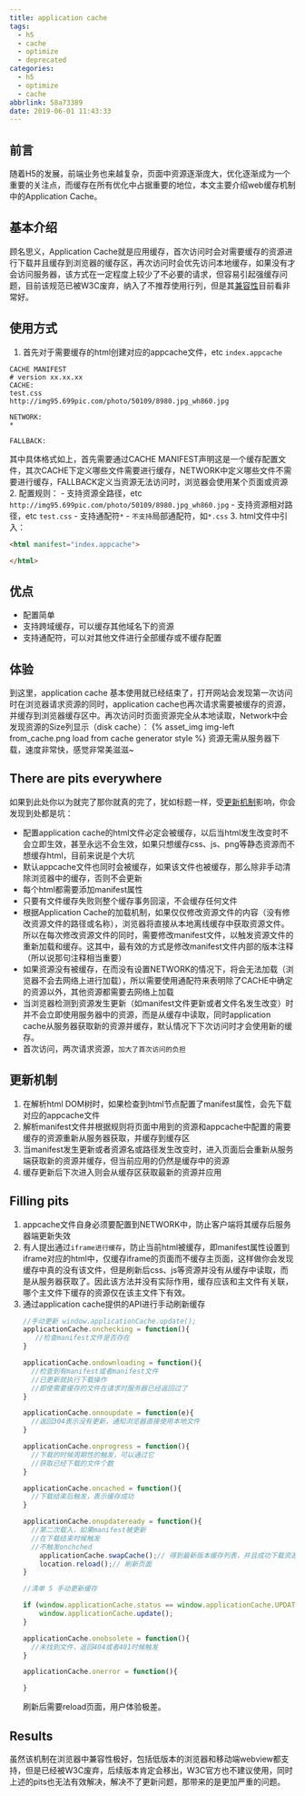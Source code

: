 ```yaml
---
title: application cache
tags:
  - h5
  - cache
  - optimize
  - deprecated
categories:
  - h5
  - optimize
  - cache
abbrlink: 58a73389
date: 2019-06-01 11:43:33
---
```

## 前言
 随着H5的发展，前端业务也来越复杂，页面中资源逐渐庞大，优化逐渐成为一个重要的关注点，而缓存在所有优化中占据重要的地位，本文主要介绍web缓存机制中的Application Cache。

## 基本介绍
 顾名思义，Application Cache就是应用缓存，首次访问时会对需要缓存的资源进行下载并且缓存到浏览器的缓存区，再次访问时会优先访问本地缓存，如果没有才会访问服务器，该方式在一定程度上较少了不必要的请求，但容易引起强缓存问题，目前该规范已被W3C废弃，纳入了不推荐使用行列，但是其[兼容性](https://caniuse.com/#search=application%20cache)目前看非常好。

## 使用方式
1. 首先对于需要缓存的html创建对应的appcache文件，etc `index.appcache`
```appcache
CACHE MANIFEST
# version xx.xx.xx
CACHE:
test.css
http://img95.699pic.com/photo/50109/8980.jpg_wh860.jpg

NETWORK:
*

FALLBACK:

```
其中具体格式如上，首先需要通过CACHE MANIFEST声明这是一个缓存配置文件，其次CACHE下定义哪些文件需要进行缓存，NETWORK中定义哪些文件不需要进行缓存，FALLBACK定义当资源无法访问时，浏览器会使用某个页面或资源
2. 配置规则：
    - 支持资源全路径，etc `http://img95.699pic.com/photo/50109/8980.jpg_wh860.jpg`
    - 支持资源相对路径，etc `test.css`
    - 支持通配符`*`
    - `不支持`局部通配符，如`*.css`
3. html文件中引入：
```html
<html manifest="index.appcache">

</html>
```

## 优点
- 配置简单
- 支持跨域缓存，可以缓存其他域名下的资源
- 支持通配符，可以对其他文件进行全部缓存或不缓存配置

## 体验
 到这里，application cache 基本使用就已经结束了，打开网站会发现第一次访问时在浏览器请求资源的同时，application cache也再次请求需要被缓存的资源，并缓存到浏览器缓存区中。再次访问时页面资源完全从本地读取，Network中会发现资源的Size列显示（disk cache）：
 {% asset_img img-left from_cache.png load from cache generator style %}
 资源无需从服务器下载，速度非常快，感觉非常美滋滋~

## There are pits everywhere
 如果到此处你以为就完了那你就真的完了，犹如标题一样，受[更新机制](#更新机制)影响，你会发现到处都是坑：
 - 配置application cache的html文件必定会被缓存，以后当html发生改变时不会立即生效，甚至永远不会生效，如果只想缓存css、js、png等静态资源而不想缓存html，目前来说是个大坑
 - 默认appcache文件也同时会被缓存，如果该文件也被缓存，那么除非手动清除浏览器中的缓存，否则不会更新
 - 每个html都需要添加manifest属性
 - 只要有文件缓存失败则整个缓存事务回滚，不会缓存任何文件
 - 根据Application Cache的加载机制，如果仅仅修改资源文件的内容（没有修改资源文件的路径或名称），浏览器将直接从本地离线缓存中获取资源文件。所以在每次修改资源文件的同时，需要修改manifest文件，以触发资源文件的重新加载和缓存。这其中，最有效的方式是修改manifest文件内部的版本注释（所以说那句注释相当重要）
 - 如果资源没有被缓存，在而没有设置NETWORK的情况下，将会无法加载（浏览器不会去网络上进行加载），所以需要使用通配符来表明除了CACHE中确定的资源以外，其他资源都需要去网络上加载
 - 当浏览器检测到资源发生更新（如manifest文件更新或者文件名发生改变）时并不会立即使用服务器中的资源，而是从缓存中读取，同时application cache从服务器获取新的资源并缓存，默认情况下下次访问时才会使用新的缓存。
 - 首次访问，两次请求资源，`加大了首次访问的负担`
 
## 更新机制
1. 在解析html DOM树时，如果检查到html节点配置了manifest属性，会先下载对应的appcache文件
2. 解析manifest文件并根据规则将页面中用到的资源和appcache中配置的需要缓存的资源重新从服务器获取，并缓存到缓存区
3. 当manifest发生更新或者资源名或路径发生改变时，进入页面后会重新从服务端获取新的资源并缓存，但当前应用的仍然是缓存中的资源
4. 缓存更新后下次进入则会从缓存区获取最新的资源并应用

## Filling pits
1. appcache文件自身必须要配置到NETWORK中，防止客户端将其缓存后服务器端更新失效
2. 有人提出通过`iframe进行缓存`，防止当前html被缓存，即manifest属性设置到iframe对应的html中，仅缓存iframe的页面而不缓存主页面，这样做你会发现缓存中真的没有该文件，但是刷新后css、js等资源并没有从缓存中读取，而是从服务器获取了。因此该方法并没有实际作用，缓存应该和主文件有关联，哪个主文件下缓存的资源仅在该主文件下有效。
3. 通过application cache提供的API进行手动刷新缓存
    ```js
    //手动更新 window.applicationCache.update();
    applicationCache.onchecking = function(){
       //检查manifest文件是否存在
    }
    
    applicationCache.ondownloading = function(){
      //检查到有manifest或者manifest文件
      //已更新就执行下载操作
      //即使需要缓存的文件在请求时服务器已经返回过了
    }
    
    applicationCache.onnoupdate = function(e){
      //返回304表示没有更新，通知浏览器直接使用本地文件	  
    }
    
    applicationCache.onprogress = function(){
      //下载的时候周期性的触发，可以通过它
      //获取已经下载的文件个数
    }
    
    applicationCache.oncached = function(){
      //下载结束后触发，表示缓存成功
    }
    
    applicationCache.onupdateready = function(){
      //第二次载入，如果manifest被更新
      //在下载结束时候触发
      //不触发onchched
        applicationCache.swapCache();// 得到最新版本缓存列表，并且成功下载资源，更新缓存到最新  
        location.reload();// 刷新页面
    }
    
    //清单 5 手动更新缓存
    
    if (window.applicationCache.status == window.applicationCache.UPDATEREADY){
        window.applicationCache.update(); 
    }
    
    applicationCache.onobsolete = function(){
      //未找到文件，返回404或者401时候触发
    }
    
    applicationCache.onerror = function(){
    
    }
    ```
    刷新后需要reload页面，用户体验极差。

## Results
 虽然该机制在浏览器中兼容性极好，包括低版本的浏览器和移动端webview都支持，但是已经被W3C废弃，后续版本肯定会移出，W3C官方也不建议使用，同时上述的pits也无法有效解决，解决不了更新问题，那带来的是更加严重的问题。
